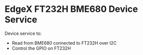 # EdgeX FT232H BME680 Device Service

Device service to:
- Read from BME680 connected to FT232H over I2C
- Control the GPIO on FT232H

